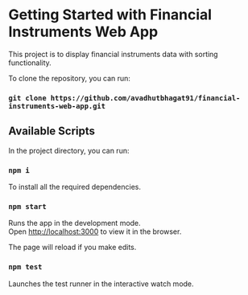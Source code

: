 # Getting Started with Financial Instruments Web App

This project is to display financial instruments data with sorting functionality.

To clone the repository, you can run:

### `git clone https://github.com/avadhutbhagat91/financial-instruments-web-app.git`

## Available Scripts

In the project directory, you can run:

### `npm i`

To install all the required dependencies.

### `npm start`

Runs the app in the development mode.\
Open [http://localhost:3000](http://localhost:3000) to view it in the browser.

The page will reload if you make edits.

### `npm test`

Launches the test runner in the interactive watch mode.